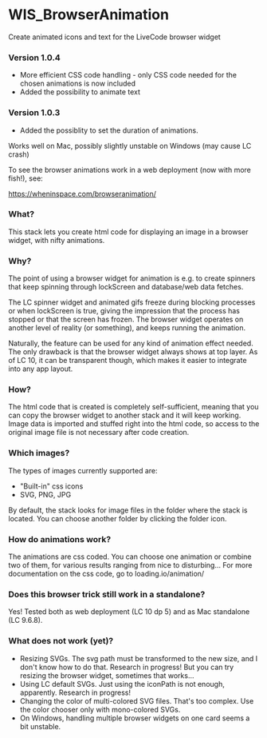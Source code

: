 # WIS_BrowserAnimation
Create animated icons and text for the LiveCode browser widget

### Version 1.0.4
<ul>
<li>More efficient CSS code handling - only CSS code needed for the chosen animations is now included</li>
<li>Added the possibility to animate text</li>
</ul>

### Version 1.0.3 
<ul>
<li>Added the possiblity to set the duration of animations.</li>
</ul>

Works well on Mac, possibly slightly unstable on Windows (may cause LC crash)

To see the browser animations work in a web deployment (now with more fish!), see:

https://wheninspace.com/browseranimation/

### What?
This stack lets you create html code for displaying an image in a browser widget, with nifty animations.

### Why?
The point of using a browser widget for animation is e.g. to create spinners that keep spinning through lockScreen and database/web data fetches. 

The LC spinner widget and animated gifs freeze during blocking processes or when lockScreen is true, giving the impression that the process has stopped or that the screen has frozen. The browser widget operates on another level of reality (or something), and keeps running the animation.

Naturally, the feature can be used for any kind of animation effect needed. The only drawback is that the browser widget always shows at top layer. 
As of LC 10, it can be transparent though, which makes it easier to integrate into any app layout.

### How?
The html code that is created is completely self-sufficient, meaning that you can copy the browser widget to another stack and it will keep working. Image data is imported and stuffed right into the html code, so access to the original image file is not necessary after code creation.

### Which images?
The types of images currently supported are:
- "Built-in" css icons
- SVG, PNG, JPG

By default, the stack looks for image files in the folder where the stack is located. You can choose another folder by clicking the folder icon.

### How do animations work?
The animations are css coded. You can choose one animation or combine two of them, for various results ranging from nice to disturbing... 
For more documentation on the css code, go to loading.io/animation/

### Does this browser trick still work in a standalone?
Yes! Tested both as web deployment (LC 10 dp 5) and as Mac standalone (LC 9.6.8).

### What does not work (yet)?
- Resizing SVGs. The svg path must be transformed to the new size, and I don't know how to do that. Research in progress! But you can try resizing the browser widget, sometimes that works...
- Using LC default SVGs. Just using the iconPath is not enough, apparently. Research in progress!
- Changing the color of multi-colored SVG files. That's too complex. Use the color chooser only with mono-colored SVGs.
- On Windows, handling multiple browser widgets on one card seems a bit unstable. 
